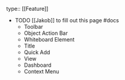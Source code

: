 type:: [[Feature]]

- TODO [[Jakob]] to fill out this page #docs
	- Toolbar
	- Object Action Bar
	- Whiteboard Element
	- Title
	- Quick Add
	- View
	- Dashboard
	- Context Menu